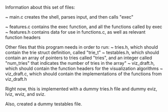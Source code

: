 Information about this set of files:

~ main.c creates the shell, parses input, and then calls "exec"

~ features.c contains the exec function, and all the functions called by exec
~ features.h contains data for use in functions.c, as well as relevant function headers

Other files that this program needs in order to run:
~ tries.h, which should contain the trie struct definition, called "trie_t"
~ testables.h, which should contain an array of pointers to tries called "tries", and an integer called "num_tries" that indicates the number of tries in the array"
~ viz_draft.h, which should contain the function headers for the visualization algorithms
~ viz_draft.c, which should contain the implementations of the functions from viz_draft.h

Right now, this is implemented with a dummy tries.h file and dummy eviz, lviz, wviz, and sviz.

Also, created a dummy testables file.
